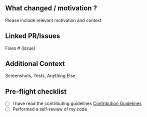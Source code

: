 ## What changed / motivation ?

Please include relevant motivation and context

## Linked PR/Issues

Fixes # (issue)

## Additional Context

<!--- Screenshots, Tests, Breaking Change, Anything Else ? --->

Screenshots, Tests, Anything Else

## Pre-flight checklist

- [ ] I have read the contributing guidelines
      [Contribution Guidelines](../CONTRIBUTING.md)
- [ ] Performed a self-review of my code